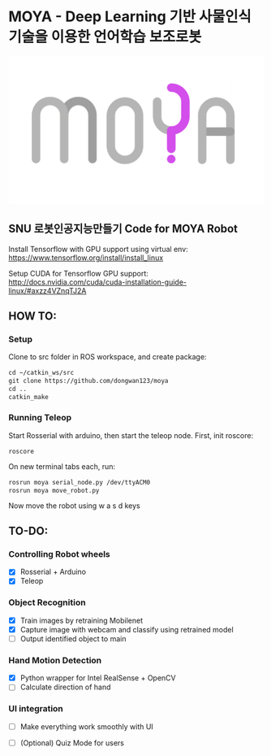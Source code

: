 # MOYA - Deep Learning 기반 사물인식 기술을 이용한 언어학습 보조로봇

![](./moya.PNG)

## SNU 로봇인공지능만들기 Code for MOYA Robot

Install Tensorflow with GPU support using virtual env:
https://www.tensorflow.org/install/install_linux

Setup CUDA for Tensorflow GPU support:
http://docs.nvidia.com/cuda/cuda-installation-guide-linux/#axzz4VZnqTJ2A

## HOW TO:

### Setup
Clone to src folder in ROS workspace, and create package:

```
cd ~/catkin_ws/src
git clone https://github.com/dongwan123/moya
cd ..
catkin_make
```

### Running Teleop
Start Rosserial with arduino, then start the teleop node. First, init roscore:

```
roscore
```

On new terminal tabs each, run:
```
rosrun moya serial_node.py /dev/ttyACM0
rosrun moya move_robot.py
```

Now move the robot using w a s d keys


## TO-DO:
### Controlling Robot wheels
- [x] Rosserial + Arduino
- [x] Teleop
### Object Recognition
- [x] Train images by retraining Mobilenet
- [x] Capture image with webcam and classify using retrained model
- [ ] Output identified object to main
### Hand Motion Detection
- [x] Python wrapper for Intel RealSense + OpenCV
- [ ] Calculate direction of hand
### UI integration
- [ ] Make everything work smoothly with UI
- [ ] (Optional) Quiz Mode for users



